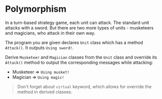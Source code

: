 # Polymorphism

In a turn-based strategy game, each unit can attack. The standard unit attacks with a sword. But there are two more types of units - musketeers and magicians, who attack in their own way.

The program you are given declares `Unit` class which has a method `Attack()`. It outputs `Using sword!`.

Derive `Musketeer` and `Magician` classes from the `Unit` class and override its `Attack()` method to output the corresponding messages while attacking:
- Musketeer => `Using musket!`
- Magician => `Using magic!`

>Don't forget about `virtual` keyword, which allows for override the method in derived classes.
